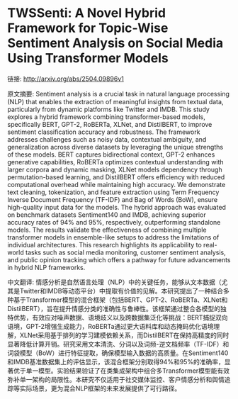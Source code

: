# TWSSenti: A Novel Hybrid Framework for Topic-Wise Sentiment Analysis on Social Media Using Transformer Models

链接: http://arxiv.org/abs/2504.09896v1

原文摘要:
Sentiment analysis is a crucial task in natural language processing (NLP)
that enables the extraction of meaningful insights from textual data,
particularly from dynamic platforms like Twitter and IMDB. This study explores
a hybrid framework combining transformer-based models, specifically BERT,
GPT-2, RoBERTa, XLNet, and DistilBERT, to improve sentiment classification
accuracy and robustness. The framework addresses challenges such as noisy data,
contextual ambiguity, and generalization across diverse datasets by leveraging
the unique strengths of these models. BERT captures bidirectional context,
GPT-2 enhances generative capabilities, RoBERTa optimizes contextual
understanding with larger corpora and dynamic masking, XLNet models dependency
through permutation-based learning, and DistilBERT offers efficiency with
reduced computational overhead while maintaining high accuracy. We demonstrate
text cleaning, tokenization, and feature extraction using Term Frequency
Inverse Document Frequency (TF-IDF) and Bag of Words (BoW), ensure high-quality
input data for the models. The hybrid approach was evaluated on benchmark
datasets Sentiment140 and IMDB, achieving superior accuracy rates of 94\% and
95\%, respectively, outperforming standalone models. The results validate the
effectiveness of combining multiple transformer models in ensemble-like setups
to address the limitations of individual architectures. This research
highlights its applicability to real-world tasks such as social media
monitoring, customer sentiment analysis, and public opinion tracking which
offers a pathway for future advancements in hybrid NLP frameworks.

中文翻译:
情感分析是自然语言处理（NLP）中的关键任务，能够从文本数据（尤其是Twitter和IMDB等动态平台）中提取有价值的见解。本研究提出了一种结合多种基于Transformer模型的混合框架（包括BERT、GPT-2、RoBERTa、XLNet和DistilBERT），旨在提升情感分类的准确性与鲁棒性。该框架通过整合各模型的独特优势，有效应对噪声数据、语境歧义以及跨数据集泛化等挑战：BERT捕捉双向语境，GPT-2增强生成能力，RoBERTa通过更大语料库和动态掩码优化语境理解，XLNet采用基于排列的学习建模依赖关系，而DistilBERT在保持高精度的同时显著降低计算开销。研究采用文本清洗、分词以及词频-逆文档频率（TF-IDF）和词袋模型（BoW）进行特征提取，确保模型输入数据的高质量。在Sentiment140和IMDB基准数据集上的评估显示，该混合框架分别取得94%和95%的准确率，显著优于单一模型。实验结果验证了在类集成架构中组合多Transformer模型能有效弥补单一架构的局限性。本研究不仅适用于社交媒体监控、客户情感分析和舆情追踪等实际场景，更为混合NLP框架的未来发展提供了可行路径。
